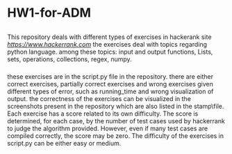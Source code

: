 # HW1-for-ADM
## 
This repository deals with different types of exercises in hackerank site *https://www.hackerrank.com*
the exercises deal with topics regarding python language. among these topics: input and output functions, Lists, sets, operations, collections, regex, numpy.
###
these exercises are in the script.py file in the repository. there are either correct exercises, partially correct exercises and wrong exercises given different types of error, such as running_time and wrong visualization of output. the correctness of the exercises can be visualized in the screenshots present in the repository which are also listed in the stamp\file. Each exercise has a score related to its own difficulty. The score is determined, for each case, by the number of test cases used by hackerrank to judge the algorithm provided. However, even if many test cases are compiled correctly, the score may be zero. The difficulty of the exercises in script.py can be either easy or medium.
